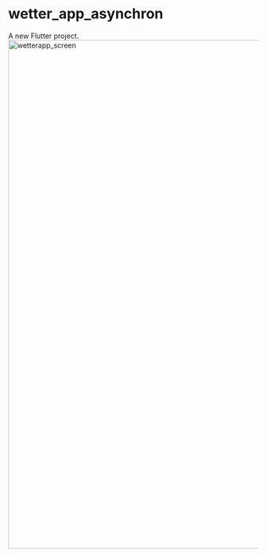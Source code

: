 # wetter_app_asynchron

A new Flutter project.
<img width="1024" alt="wetterapp_screen" src="https://github.com/jubeXyz/wetter_app_asynchron/assets/151916746/187cfbd4-ed1a-4dfd-86d3-7625ab2a58a5">
